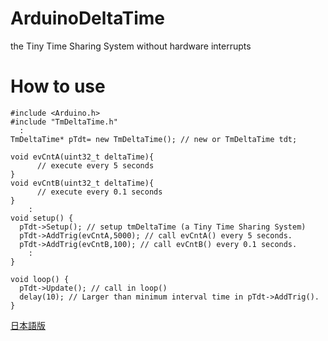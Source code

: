 # ArduinoDeltaTime
 the Tiny Time Sharing System without hardware interrupts
  
# How to use  
```
#include <Arduino.h>
#include "TmDeltaTime.h"
  :
TmDeltaTime* pTdt= new TmDeltaTime(); // new or TmDeltaTime tdt;

void evCntA(uint32_t deltaTime){
      // execute every 5 seconds
}
void evCntB(uint32_t deltaTime){
      // execute every 0.1 seconds
}
    :
void setup() {
  pTdt->Setup(); // setup tmDeltaTime (a Tiny Time Sharing System)
  pTdt->AddTrig(evCntA,5000); // call evCntA() every 5 seconds.
  pTdt->AddTrig(evCntB,100); // call evCntB() every 0.1 seconds.
    :
}

void loop() {
  pTdt->Update(); // call in loop()
  delay(10); // Larger than minimum interval time in pTdt->AddTrig().
}
```  
[日本語版](https://qiita.com/ELIXIR/items/66435fdd357d664068e8)
